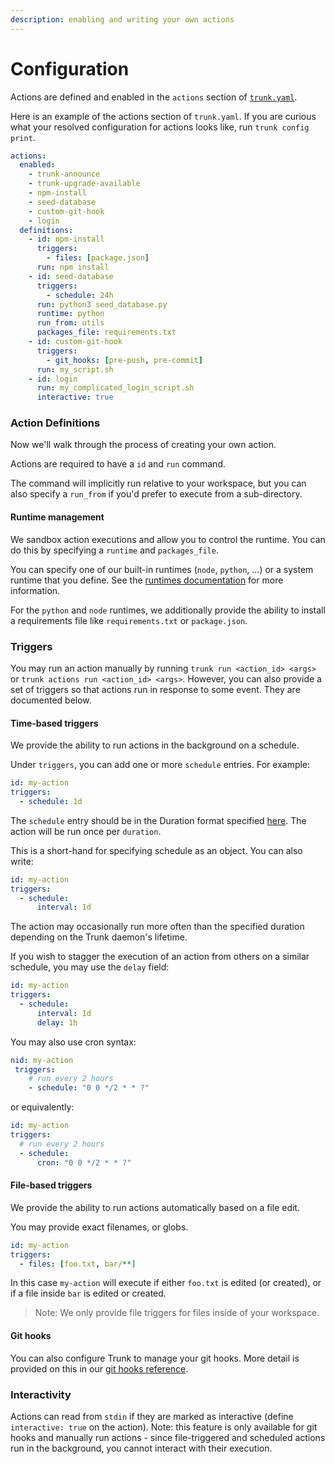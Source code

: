 ```yaml
---
description: enabling and writing your own actions
---
```


# Configuration

Actions are defined and enabled in the `actions` section of [`trunk.yaml`](../../reference/trunk-yaml/).

Here is an example of the actions section of `trunk.yaml`. If you are curious what your resolved configuration for actions looks like, run `trunk config print`.

```yaml
actions:
  enabled:
    - trunk-announce
    - trunk-upgrade-available
    - npm-install
    - seed-database
    - custom-git-hook
    - login
  definitions:
    - id: npm-install
      triggers:
        - files: [package.json]
      run: npm install
    - id: seed-database
      triggers:
        - schedule: 24h
      run: python3 seed_database.py
      runtime: python
      run_from: utils
      packages_file: requirements.txt
    - id: custom-git-hook
      triggers:
        - git_hooks: [pre-push, pre-commit]
      run: my_script.sh
    - id: login
      run: my_complicated_login_script.sh
      interactive: true
```

### Action Definitions

Now we'll walk through the process of creating your own action.

Actions are required to have a `id` and `run` command.

The command will implicitly run relative to your workspace, but you can also specify a `run_from` if you'd prefer to execute from a sub-directory.

#### Runtime management

We sandbox action executions and allow you to control the runtime. You can do this by specifying a `runtime` and `packages_file`.

You can specify one of our built-in runtimes (`node`, `python`, ...) or a system runtime that you define. See the [runtimes documentation](../../reference/trunk-yaml/#runtimes) for more information.

For the `python` and `node` runtimes, we additionally provide the ability to install a requirements file like `requirements.txt` or `package.json`.

### Triggers

You may run an action manually by running `trunk run <action_id> <args>` or `trunk actions run <action_id> <args>`. However, you can also provide a set of triggers so that actions run in response to some event. They are documented below.

#### Time-based triggers

We provide the ability to run actions in the background on a schedule.

Under `triggers`, you can add one or more `schedule` entries. For example:

```yaml
id: my-action
triggers:
  - schedule: 1d
```

The `schedule` entry should be in the Duration format specified [here](https://pkg.go.dev/time#ParseDuration). The action will be run once per `duration`.

This is a short-hand for specifying schedule as an object. You can also write:

```yaml
id: my-action
triggers:
  - schedule:
      interval: 1d
```

The action may occasionally run more often than the specified duration depending on the Trunk daemon's lifetime.

If you wish to stagger the execution of an action from others on a similar schedule, you may use the `delay` field:

```yaml
id: my-action
triggers:
  - schedule:
      interval: 1d
      delay: 1h
```

You may also use cron syntax:

```yaml
nid: my-action
 triggers:
    # run every 2 hours
    - schedule: "0 0 */2 * * ?"
```

or equivalently:

```yaml
id: my-action
triggers:
  # run every 2 hours
  - schedule:
      cron: "0 0 */2 * * ?"
```

#### File-based triggers

We provide the ability to run actions automatically based on a file edit.

You may provide exact filenames, or globs.

```yaml
id: my-action
triggers:
  - files: [foo.txt, bar/**]
```

In this case `my-action` will execute if either `foo.txt` is edited (or created), or if a file inside `bar` is edited or created.

> Note: We only provide file triggers for files inside of your workspace.

#### Git hooks

You can also configure Trunk to manage your git hooks. More detail is provided on this in our [git hooks reference](./git-hooks.md).

### Interactivity

Actions can read from `stdin` if they are marked as interactive (define `interactive: true` on the action). Note: this feature is only available for git hooks and manually run actions - since file-triggered and scheduled actions run in the background, you cannot interact with their execution.
